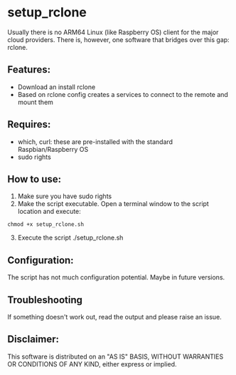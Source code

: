 # setup_rclone

Usually there is no ARM64 Linux (like Raspberry OS) client for the major cloud providers. There is, however, one software that bridges over this gap: rclone.

## Features:
* Download an install rclone
* Based on rclone config creates a services to connect to the remote and mount them

## Requires:
* which, curl: these are pre-installed with the standard Raspbian/Raspberry OS
* sudo rights

## How to use:
1. Make sure you have sudo rights
2. Make the script executable. Open a terminal window to the script location and execute:
```
chmod +x setup_rclone.sh
```
3. Execute the script ./setup_rclone.sh

## Configuration:
The script has not much configuration potential. Maybe in future versions.

## Troubleshooting
If something doesn't work out, read the output and please raise an issue.

## Disclaimer:
This software is distributed on an "AS IS" BASIS,  WITHOUT WARRANTIES OR CONDITIONS OF ANY KIND, either express or implied.
